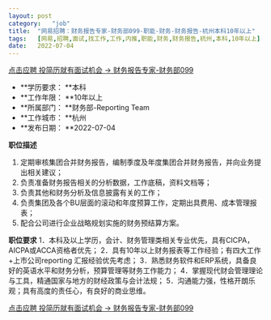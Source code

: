 ```yaml
---
layout:	post
category:	"job"
title:	"网易招聘：财务报告专家-财务部099-职能-财务-财务报告-杭州本科10年以上"
tags:	[网易,招聘,面试,找工作,工作,内推,职能,财务,财务报告,杭州,本科,10年以上]
date:	2022-07-04
---
```


[点击应聘 投简历就有面试机会 -> 财务报告专家-财务部099](http://mobile.bole.netease.com/bole/boleDetail?id=40973&employeeId=346f03c3cda5f04c&key=all)



- **学历要求： **本科
- **工作年限： **10年以上
- **所属部门： **财务部-Reporting Team
- **工作城市： **杭州
- **发布日期： **2022-07-04



**职位描述**
1. 定期审核集团合并财务报告，编制季度及年度集团合并财务报告，并向业务提出相关建议；
2. 负责准备财务报告相关的分析数据，工作底稿，资料文档等；
3. 负责其他和财务分析及信息披露有关的工作；
4. 负责集团及各个BU层面的滚动和年度预算工作，定期出具费用、成本管理报表；
5. 配合公司进行企业战略规划实施的财务预结算方案。



**职位要求**
1．本科及以上学历，会计、财务管理类相关专业优先，具有CICPA，AICPA或ACCA资格者优先；
2．具有10年以上财务报表等工作经验；有四大工作+上市公司reporting 汇报经验优先考虑；
3．熟悉财务软件和ERP系统，具备良好的英语水平和财务分析，预算管理等财务工作能力；
4．掌握现代财会管理理论与工具，精通国家与地方的财经政策与会计法规；
5．沟通能力强，性格开朗乐观；具有高度的责任心，有良好的商业思维。



[点击应聘 投简历就有面试机会 -> 财务报告专家-财务部099](http://mobile.bole.netease.com/bole/boleDetail?id=40973&employeeId=346f03c3cda5f04c&key=all)